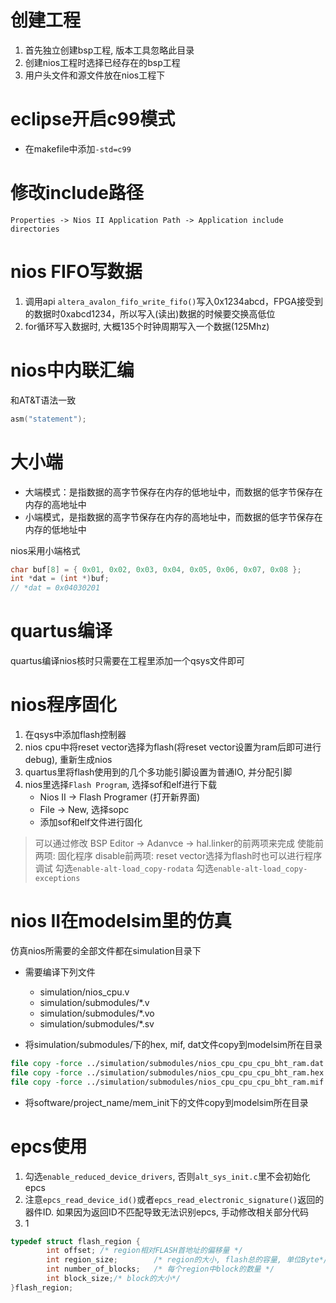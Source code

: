# 创建工程
1. 首先独立创建bsp工程, 版本工具忽略此目录
2. 创建nios工程时选择已经存在的bsp工程
3. 用户头文件和源文件放在nios工程下


# eclipse开启c99模式
* 在makefile中添加`-std=c99`

# 修改include路径
`Properties -> Nios II Application Path -> Application include directories`

# nios FIFO写数据
1. 调用api `altera_avalon_fifo_write_fifo()`写入0x1234abcd，FPGA接受到的数据时0xabcd1234，所以写入(读出)数据的时候要交换高低位
2. for循环写入数据时, 大概135个时钟周期写入一个数据(125Mhz)

# nios中内联汇编

和AT&T语法一致
```c
asm("statement");
```

# 大小端
* 大端模式：是指数据的高字节保存在内存的低地址中，而数据的低字节保存在内存的高地址中
* 小端模式，是指数据的高字节保存在内存的高地址中，而数据的低字节保存在内存的低地址中

nios采用小端格式
```c
char buf[8] = { 0x01, 0x02, 0x03, 0x04, 0x05, 0x06, 0x07, 0x08 };
int *dat = (int *)buf;
// *dat = 0x04030201
```

# quartus编译
quartus编译nios核时只需要在工程里添加一个qsys文件即可

# nios程序固化
1. 在qsys中添加flash控制器
2. nios cpu中将reset vector选择为flash(将reset vector设置为ram后即可进行debug), 重新生成nios
3. quartus里将flash使用到的几个多功能引脚设置为普通IO, 并分配引脚
4. nios里选择`Flash Program`, 选择sof和elf进行下载
    - Nios II -> Flash Programer (打开新界面) 
    - File -> New, 选择sopc
    - 添加sof和elf文件进行固化

> 可以通过修改 BSP Editor -> Adanvce -> hal.linker的前两项来完成
> 使能前两项: 固化程序
> disable前两项: reset vector选择为flash时也可以进行程序调试
> 勾选`enable-alt-load_copy-rodata`
> 勾选`enable-alt-load_copy-exceptions`

# nios II在modelsim里的仿真
仿真nios所需要的全部文件都在simulation目录下

* 需要编译下列文件
    - simulation/nios_cpu.v
    - simulation/submodules/*.v
    - simulation/submodules/*.vo
    - simulation/submodules/*.sv

* 将simulation/submodules/下的hex, mif, dat文件copy到modelsim所在目录
```tcl
file copy -force ../simulation/submodules/nios_cpu_cpu_cpu_bht_ram.dat ./
file copy -force ../simulation/submodules/nios_cpu_cpu_cpu_bht_ram.hex ./
file copy -force ../simulation/submodules/nios_cpu_cpu_cpu_bht_ram.mif ./
```

* 将software/project_name/mem_init下的文件copy到modelsim所在目录


# epcs使用
1. 勾选`enable_reduced_device_drivers`, 否则`alt_sys_init.c`里不会初始化epcs
2. 注意`epcs_read_device_id()`或者`epcs_read_electronic_signature()`返回的器件ID. 如果因为返回ID不匹配导致无法识别epcs, 手动修改相关部分代码
3. 1
```c
typedef struct flash_region {
        int offset; /* region相对FLASH首地址的偏移量 */
        int region_size;        /* region的大小, flash总的容量, 单位Byte*/
        int number_of_blocks;   /* 每个region中block的数量 */
        int block_size;/* block的大小*/
}flash_region;
```